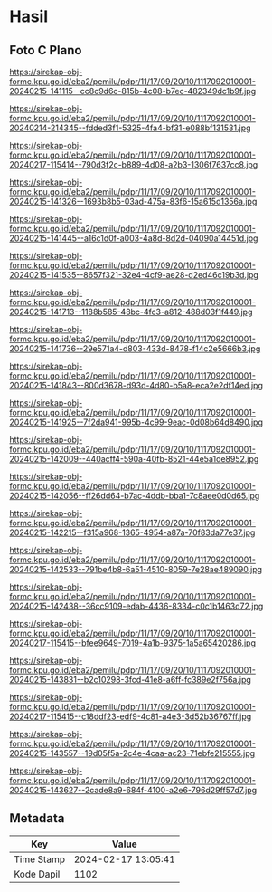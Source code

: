 # Hasil

## Foto C Plano

https://sirekap-obj-formc.kpu.go.id/eba2/pemilu/pdpr/11/17/09/20/10/1117092010001-20240215-141115--cc8c9d6c-815b-4c08-b7ec-482349dc1b9f.jpg

https://sirekap-obj-formc.kpu.go.id/eba2/pemilu/pdpr/11/17/09/20/10/1117092010001-20240214-214345--fdded3f1-5325-4fa4-bf31-e088bf131531.jpg

https://sirekap-obj-formc.kpu.go.id/eba2/pemilu/pdpr/11/17/09/20/10/1117092010001-20240217-115414--790d3f2c-b889-4d08-a2b3-1306f7637cc8.jpg

https://sirekap-obj-formc.kpu.go.id/eba2/pemilu/pdpr/11/17/09/20/10/1117092010001-20240215-141326--1693b8b5-03ad-475a-83f6-15a615d1356a.jpg

https://sirekap-obj-formc.kpu.go.id/eba2/pemilu/pdpr/11/17/09/20/10/1117092010001-20240215-141445--a16c1d0f-a003-4a8d-8d2d-04090a14451d.jpg

https://sirekap-obj-formc.kpu.go.id/eba2/pemilu/pdpr/11/17/09/20/10/1117092010001-20240215-141535--8657f321-32e4-4cf9-ae28-d2ed46c19b3d.jpg

https://sirekap-obj-formc.kpu.go.id/eba2/pemilu/pdpr/11/17/09/20/10/1117092010001-20240215-141713--1188b585-48bc-4fc3-a812-488d03f1f449.jpg

https://sirekap-obj-formc.kpu.go.id/eba2/pemilu/pdpr/11/17/09/20/10/1117092010001-20240215-141736--29e571a4-d803-433d-8478-f14c2e5666b3.jpg

https://sirekap-obj-formc.kpu.go.id/eba2/pemilu/pdpr/11/17/09/20/10/1117092010001-20240215-141843--800d3678-d93d-4d80-b5a8-eca2e2df14ed.jpg

https://sirekap-obj-formc.kpu.go.id/eba2/pemilu/pdpr/11/17/09/20/10/1117092010001-20240215-141925--7f2da941-995b-4c99-9eac-0d08b64d8490.jpg

https://sirekap-obj-formc.kpu.go.id/eba2/pemilu/pdpr/11/17/09/20/10/1117092010001-20240215-142009--440acff4-590a-40fb-8521-44e5a1de8952.jpg

https://sirekap-obj-formc.kpu.go.id/eba2/pemilu/pdpr/11/17/09/20/10/1117092010001-20240215-142056--ff26dd64-b7ac-4ddb-bba1-7c8aee0d0d65.jpg

https://sirekap-obj-formc.kpu.go.id/eba2/pemilu/pdpr/11/17/09/20/10/1117092010001-20240215-142215--f315a968-1365-4954-a87a-70f83da77e37.jpg

https://sirekap-obj-formc.kpu.go.id/eba2/pemilu/pdpr/11/17/09/20/10/1117092010001-20240215-142533--791be4b8-6a51-4510-8059-7e28ae489090.jpg

https://sirekap-obj-formc.kpu.go.id/eba2/pemilu/pdpr/11/17/09/20/10/1117092010001-20240215-142438--36cc9109-edab-4436-8334-c0c1b1463d72.jpg

https://sirekap-obj-formc.kpu.go.id/eba2/pemilu/pdpr/11/17/09/20/10/1117092010001-20240217-115415--bfee9649-7019-4a1b-9375-1a5a65420286.jpg

https://sirekap-obj-formc.kpu.go.id/eba2/pemilu/pdpr/11/17/09/20/10/1117092010001-20240215-143831--b2c10298-3fcd-41e8-a6ff-fc389e2f756a.jpg

https://sirekap-obj-formc.kpu.go.id/eba2/pemilu/pdpr/11/17/09/20/10/1117092010001-20240217-115415--c18ddf23-edf9-4c81-a4e3-3d52b36767ff.jpg

https://sirekap-obj-formc.kpu.go.id/eba2/pemilu/pdpr/11/17/09/20/10/1117092010001-20240215-143557--19d05f5a-2c4e-4caa-ac23-71ebfe215555.jpg

https://sirekap-obj-formc.kpu.go.id/eba2/pemilu/pdpr/11/17/09/20/10/1117092010001-20240215-143627--2cade8a9-684f-4100-a2e6-796d29ff57d7.jpg


## Metadata

| Key        | Value               |
| ---------- | ------------------- |
| Time Stamp | 2024-02-17 13:05:41 |
| Kode Dapil | 1102                |



